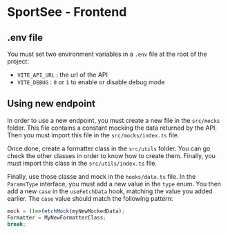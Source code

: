 # SportSee - Frontend

## .env file

You must set two environment variables in a `.env` file at the root of the project:

- `VITE_API_URL` : the url of the API
- `VITE_DEBUG` : `0` or `1` to enable or disable debug mode


## Using new endpoint

In order to use a new endpoint, you must create a new file in the `src/mocks` folder. This file contains a constant mocking the data returned by the API.
Then you must import this file in the `src/mocks/index.ts` file.

Once done, create a formatter class in the `src/utils` folder. You can go check the other classes in order to know how to create them.
Finally, you must import this class in the `src/utils/index.ts` file.

Finally, use those classe and mock in the `hooks/data.ts` file. In the `ParamsType` interface, you must add a new value in the `type` enum.
You then add a new `case` in the `useFetchData` hook, matching the value you added earlier. The `case` value should match the following pattern:

```ts
mock = ()=>fetchMock(myNewMockedData);
Formatter = MyNewFormatterClass;
break;
```
